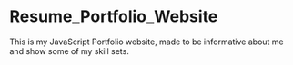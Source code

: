 # Resume_Portfolio_Website
This is my JavaScript Portfolio website, made to be informative about me and show some of my skill sets. 
